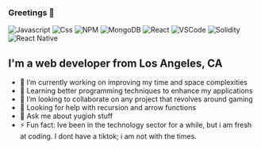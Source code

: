 ### Greetings 👋
![Javascript](https://img.shields.io/badge/JavaScript-F7DF1E?style=for-the-badge&logo=javascript&logoColor=black) ![Css](https://img.shields.io/badge/CSS-239120?&style=for-the-badge&logo=css3&logoColor=white) ![NPM](https://img.shields.io/badge/npm-CB3837?style=for-the-badge&logo=npm&logoColor=white) ![MongoDB](https://img.shields.io/badge/MongoDB-4EA94B?style=for-the-badge&logo=mongodb&logoColor=white) ![React](https://img.shields.io/badge/React-20232A?style=for-the-badge&logo=react&logoColor=61DAFB) ![VSCode](https://img.shields.io/badge/VSCode-0078D4?style=for-the-badge&logo=visual%20studio%20code&logoColor=white) ![Solidity](https://img.shields.io/badge/Solidity-e6e6e6?style=for-the-badge&logo=solidity&logoColor=black) ![React Native](https://img.shields.io/badge/React_Native-20232A?style=for-the-badge&logo=react&logoColor=61DAFB)

## I'm a web developer from Los Angeles, CA

- 🔭 I’m currently working on improving my time and space complexities
- 🌱 Learning better programming techniques to enhance my applications
- 👯 I’m looking to collaborate on any project that revolves around gaming
- 🤔 Looking for help with recursion and arrow functions
- 💬 Ask me about yugioh stuff
- ⚡ Fun fact: Ive been in the technology sector for a while, but i am fresh at coding. I dont have a tiktok; i am not with the times.

